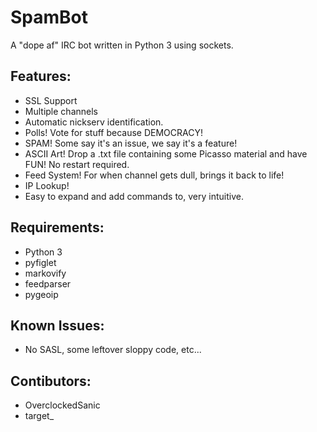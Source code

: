 # SpamBot
A "dope af" IRC bot written in Python 3 using sockets.

## Features:
-   SSL Support
-   Multiple channels
-   Automatic nickserv identification.
-   Polls! Vote for stuff because DEMOCRACY!
-   SPAM! Some say it's an issue, we say it's a feature!
-   ASCII Art! Drop a .txt file containing some Picasso material and have FUN! No restart required.
-   Feed System! For when channel gets dull, brings it back to life!
-   IP Lookup!
-   Easy to expand and add commands to, very intuitive.

## Requirements:
-   Python 3
-   pyfiglet
-   markovify
-   feedparser
-   pygeoip

## Known Issues:
-   No SASL, some leftover sloppy code, etc...

## Contibutors:
-   OverclockedSanic
-   target_
